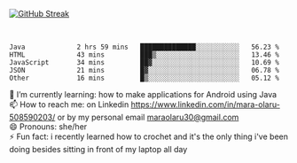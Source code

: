 

 <!--<img align="center" src="https://github-readme-stats.vercel.app/api?username=MaraxD&theme=github_dark&show_icons=true&count_private=true"/>-->
[![GitHub Streak](http://github-readme-streak-stats.herokuapp.com?user=MaraxD&theme=tokyonight_duo&align=center)](https://git.io/streak-stats)
 
 
 <br/>

<!--START_SECTION:waka-->

```text
Java             2 hrs 59 mins   ██████████████░░░░░░░░░░░   56.23 %
HTML             43 mins         ███▒░░░░░░░░░░░░░░░░░░░░░   13.46 %
JavaScript       34 mins         ██▓░░░░░░░░░░░░░░░░░░░░░░   10.69 %
JSON             21 mins         █▓░░░░░░░░░░░░░░░░░░░░░░░   06.78 %
Other            16 mins         █▒░░░░░░░░░░░░░░░░░░░░░░░   05.12 %
```

<!--END_SECTION:waka-->
<!--[![willianrod's wakatime stats](https://github-readme-stats.vercel.app/api/wakatime?username=MaraxD)](https://github.com/anuraghazra/github-readme-stats)-->

🌱 I’m currently learning: how to make applications for Android using Java<br/>
📫 How to reach me: on Linkedin https://www.linkedin.com/in/mara-olaru-508590203/ or by my personal email maraolaru30@gmail.com <br/>
😄 Pronouns: she/her <br/>
⚡ Fun fact: i recently learned how to crochet and it's the only thing i've been doing besides sitting in front of my laptop all day <br/>
 
